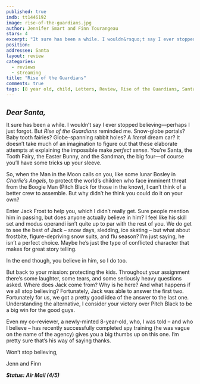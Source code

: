 ```yaml
---
published: true
imdb: tt1446192
image: rise-of-the-guardians.jpg
author: Jennifer Smart and Finn Tourangeau 
stars: 4
excerpt: "It sure has been a while. I wouldn&rsquo;t say I ever stopped believing&mdash;perhaps I just forgot. But <em>Rise of the Guardians</em> reminded me. Snow-globe portals? Baby tooth fairies? Globe-spanning rabbit holes? A <em>literal</em> dream car? It doesn&rsquo;t take much of an imagination to figure out that these elaborate attempts at explaining the impossible make<em> perfect sense</em>. You&rsquo;re Santa, the Tooth Fairy, the Easter Bunny, and the Sandman, the big four&mdash;of course you&rsquo;ll have some tricks up your sleeve."
position: 
addressee: Santa
layout: review
categories: 
  - reviews
  - streaming
title: "Rise of the Guardians"
comments: true
tags: [8 year old, child, Letters, Review, Rise of the Guardians, Santa]
---
```

<div><p><span class="full-image-block ssNonEditable"><span><a href="/letters/2012/11/21/rise-of-the-guardians.html"><img src="http://static.squarespace.com/static/5005f6bcc4aa41161b33e89e/5329cf1fe4b07c068ebf74de/5329cf1fe4b07c068ebf772b/1353507493517/Rise%20of%20the%20Guardians1.jpg" alt="" /></a></span></span></p>
<p><em><strong style="font-size:130%;">Dear Santa,</strong></em></p>
<p>It sure has been a while. I wouldn&rsquo;t say I ever stopped believing&mdash;perhaps I just forgot. But <em>Rise of the Guardians</em> reminded me. Snow-globe portals? Baby tooth fairies? Globe-spanning rabbit holes? A <em>literal</em> dream car? It doesn&rsquo;t take much of an imagination to figure out that these elaborate attempts at explaining the impossible make<em> perfect sense</em>. You&rsquo;re Santa, the Tooth Fairy, the Easter Bunny, and the Sandman, the big four&mdash;of course you&rsquo;ll have some tricks up your sleeve.</p>
<p>So, when the Man in the Moon calls on you, like some lunar Bosley in <em>Charlie&rsquo;s Angels</em>, to protect the world&rsquo;s children who face imminent threat from the Boogie Man (Pitch Black for those in the know), I can&rsquo;t think of a better crew to assemble. But why didn&rsquo;t he think you could do it on your own?</p>
<p>Enter Jack Frost to help you, which I didn&rsquo;t really get. Sure people mention him in passing, but does anyone actually believe in him? I feel like his skill set and modus operandi isn&rsquo;t quite up to par with the rest of you. We do get to see the best of Jack &ndash; snow days, sledding, ice skating &ndash; but what about frostbite, figure-depriving snow suits, and flu season? I&rsquo;m just saying, he isn&rsquo;t a perfect choice. Maybe he&rsquo;s just the type of conflicted character that makes for great story telling.</p>
<p>In the end though, you believe in him, so I do too.</p>
<p>But back to your mission: protecting the kids. Throughout your assignment there&rsquo;s some laughter, some tears, and some seriously heavy questions asked. Where does Jack come from? Why is he here? And what happens if we all stop believing? Fortunately, Jack was able to answer the first two. Fortunately for us, we got a pretty good idea of the answer to the last one. Understanding the alternative, I consider your victory over Pitch Black to be a big win for the good guys.</p>
<p>Even my co-reviewer, a newly-minted 8-year-old, who, I was told &ndash; and who I believe &ndash; has recently successfully completed spy training (he was vague on the name of the agency) gives you a big thumbs up on this one. I&rsquo;m pretty sure that&rsquo;s his way of saying thanks.</p>
<p>Won&rsquo;t stop believing,</p>
<p>Jenn and Finn</p>
<p><strong><em>Status: Air Mail (4/5)</em></strong></p></div>
